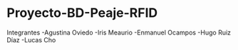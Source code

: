 # Proyecto-BD-Peaje-RFID
Integrantes -Agustina Oviedo -Iris Meaurio -Enmanuel Ocampos -Hugo Ruiz Díaz -Lucas Cho
